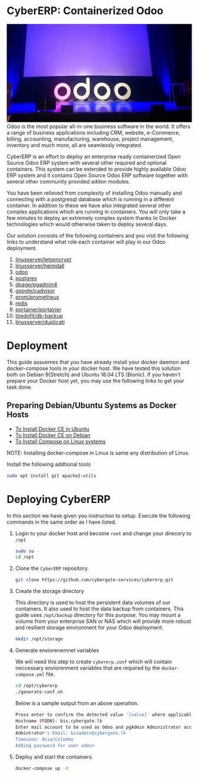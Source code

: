 # CyberERP: Containerized Odoo

![](images/odoo-intro.jpg)
Odoo is the most popular all-in-one business software in the world. It offers a range of business applications including CRM, website, e-Commerce, billing, accounting, manufacturing, warehouse, project management, inventory and much more, all are seamlessly integrated.

CyberERP is an effort to deploy an enterprise ready  containerized  Open Source Odoo ERP system with several other required and optional containers. This system can be extended to provide highly available Odoo ERP system and it  contains Open Source Odoo ERP software together with several other community provided addon modules. 

You have been relieved from complexity of installing Odoo manually and connecting with a postgresql database which is running in a different container.  In addition to these we have also integrated several other complex applications which are running in containers.  You will only take a few minutes to deploy an extremely complex system thanks to Docker technologies which would otherwise taken to deploy several days. 

Our solution  consists of the following containers and you  visit the following links to understand what role each container will play in our Odoo deployment. 

1. [linuxserver/letsencrypt](https://hub.docker.com/r/linuxserver/letsencrypt)
2. [linuxserver/heimdall](https://hub.docker.com/r/linuxserver/heimdall)
3. [odoo](https://hub.docker.com/_/odoo)
4. [postgres](https://hub.docker.com/_/postgres)
5. [dpage/pgadmin4](https://hub.docker.com/r/dpage/pgadmin4)
6. [google/cadvisor](https://hub.docker.com/r/google/cadvisor)
7. [prom/prometheus](https://hub.docker.com/r/prom/prometheus)
8. [redis](https://hub.docker.com/_/redis)
9. [portainer/portainer](https://hub.docker.com/r/portainer/portainer)
10. [tiredofit/db-backup](https://hub.docker.com/r/tiredofit/db-backup)
11. [linuxserver/duplicati](https://hub.docker.com/r/linuxserver/duplicati)

# Deployment

This guide assuemes that you have already install your docker daemon and docker-compose tools in your docker host. We have tested this solution both on Debian 9(Stretch) and Ubuntu 18.04 LTS (Bionic). If you haven't prepare your Docker host yet, you may use the following links to get your task done.

## Preparing Debian/Ubuntu Systems as Docker Hosts

* [To Install Docker CE in Ubuntu](https://docs.docker.com/v17.09/engine/installation/linux/docker-ce/ubuntu/)
* [To Install Docker CE on Debian](https://docs.docker.com/v17.09/engine/installation/linux/docker-ce/debian/)
* [To Install Compose on Linux systems](https://docs.docker.com/compose/install/)

NOTE: Installing docker-compose in Linux is same any distribution of Linux.

Install the following addtional tools
```bash
sudo apt install git apache2-utils
```
# Deploying CyberERP

In this section we have given you instruction to setup. Execute the following commands in the same order as I have listed. 

1. Login to your docker host and become ```root``` and change your direcory to ```/opt```
   ```bash
   sudo su -
   cd /opt
   ```
2. Clone the ```CyberERP``` repository.
   ```bash
   git clone https://github.com/cybergate-services/cybererp.git
   ```
3. Create the storage directory

   This directory is used to host the persistent data volumes of our containers. It also used to host the data backup from      containers. This guide uses ```/opt/backup```  directory for this purpose. You may mount a volume from your enterprise SAN    or NAS which will provide more robust and resilient storage environment  for your Odoo deployment.
   ```bash
   mkdir /opt/storage
   ```
 4. Generate enviorenemnet variables
   
    We wiil need this step to create ```cybererp.conf``` which will contain neccessary enviorenment variables that are 
    required by the ```docker-compose.yml``` file.
    ```bash
    cd /opt/cybererp
    ./generate-conf.sh 
    ```
    Below is a sample output from an above operation.
    
    ```bash
    Press enter to confirm the detected value '[value]' where applicable or enter a custom value.
    Hostname (FQDN): bis.cybergate.lk
    Enter mail account to be used as Odoo and pgAdmin Administrator account
    Admintrator's Email: bisadmin@cybergate.lk
    Timezone: Asia/Colombo
    Adding password for user admin
    
 5. Deploy and start the containers.
 
    ```bash
    docker-compose up -d
    ```
    
